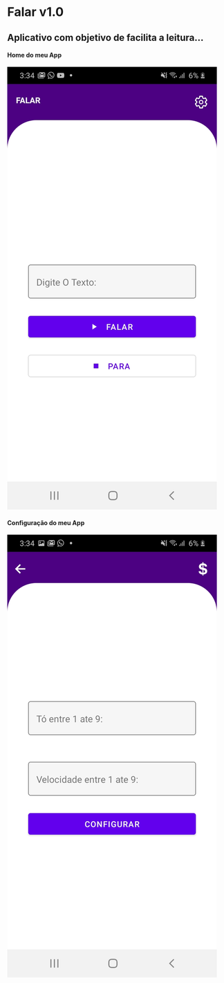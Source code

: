 # Falar v1.0

## Aplicativo com objetivo de facilita a leitura...


#### Home do meu App
![inicio](https://github.com/JadielsonSantos/Falar/blob/main/assets/Screenshot_20210315-153408_Falar.jpg)

#### Configuração do meu App
![configuracao](https://github.com/JadielsonSantos/Falar/blob/main/assets/Screenshot_20210315-153412_Falar.jpg)
